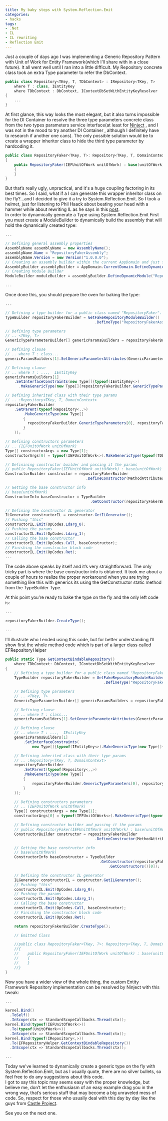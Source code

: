 ```yaml
---
title: My baby steps with System.Reflection.Emit
categories:
- hacks
tags:
- .Net
- IL
- IL rewriting
- Reflection Emit
---
```


Just a couple of days ago I was implementing a Generic Repository Pattern with Unit of Work for Entity Framework(which I'll share with in a close future). It all went well until I ran into a little difficult. My Repository concrete class took an extra Type parameter to refer the DbContext.

```csharp
public class Repository<TKey, T, TDbContext> : IRepository<TKey, T>
    where T : class, IEntityKey
    where TDbContext : DbContext, IContextDbSetWithEntityKeyResolver
{
    ...
}
```

At first glance, this way looks the most elegant, but it also turns impossible for the DI Container to resolve the three type parameters concrete class from the two types parameters service interface(at least for [Ninject](http://www.ninject.org "Ninject") , and I was not in the mood to try another DI Container , although I definitely have to research if another one cans). The only possible solution would be to create a wrapper inheritor class to hide the third type parameter by hardcoding it.

```csharp
public class RepositoryFaker<TKey, T>: Repository<TKey, T, DomainContext> where T : class, IEntityKey
{
    public RepositoryFaker(IEFUnitOfWork unitOfWork) : base(unitOfWork)
    {
    }
}
```

But that’s really ugly, unpractical, and it's a huge coupling factoring in its best times. So I said, what if a I can generate this wrapper inheritor class on the fly?...and I decided to give it a try to System.Reflection.Emit. So I took a helmet, just for listening to Phil Haack about beating your head with a hammer while about rewriting IL as he says in this [post](http://haacked.com/archive/2013/01/05/mitigate-the-billion-dollar-mistake-with-aspects.aspx "Mitigate The Billion Dollar Mistake with Aspects by Phil Haack").  
In order to dynamically generate a Type using System.Reflection.Emit First you must create a ModuleBuilder to dynamically build the assembly that will hold the dynamically created type:

```csharp
...

// Defining general assembly properties
AssemblyName assemblyName = new AssemblyName();
assemblyName.Name = "RepositoryFakerAssembly";
assemblyName.Version = new Version("1.0.0.0");
// Creating an assembly builder within the current AppDomain and just for runtime
AssemblyBuilder assemblyBuilder = AppDomain.CurrentDomain.DefineDynamicAssembly(assemblyName, AssemblyBuilderAccess.Run);
// Creating Module Builder
ModuleBuilder moduleBuilder = assemblyBuilder.DefineDynamicModule("RepositoryFakerAssembly");

...
```

Once done this, you should prepare the oven for baking the type:

```csharp
...

// Defining a type builder for a public class named "RepositoryFaker".
TypeBuilder repositoryFakerBuilder = GetFakeRepositoryModuleBuilder()
                                        .DefineType("RepositoryFakerAssembly.RepositoryFaker", TypeAttributes.Public);

// Defining type parameters
// .. <TKey, T>
GenericTypeParameterBuilder[] genericParamsBuilders = repositoryFakerBuilder.DefineGenericParameters(new string[]{"TKey","T"});

// Defining clause
// .. where T : class...
genericParamsBuilders[1].SetGenericParameterAttributes(GenericParameterAttributes.ReferenceTypeConstraint);

// Defining clause
// .. where T : ...,  IEntityKey
genericParamsBuilders[1]
    .SetInterfaceConstraints(new Type[]{typeof(IEntityKey<>)
      .MakeGenericType(new Type[]{repositoryFakerBuilder.GenericTypeParameters[0]})});

// Defining inherited class with their type params
// .. :Repository<TKey, T, DomainContext>
repositoryFakerBuilder
    .SetParent(typeof(Repository<,,>)
        .MakeGenericType(new Type[]
        {
          repositoryFakerBuilder.GenericTypeParameters[0], repositoryFakerBuilder.GenericTypeParameters[1], typeof(TDbContext)
        }
    ));

// Defining constructors parameters
// .. (IEFUnitOfWork unitOfWork)
Type[] constructorArgs = new Type[1];
constructorArgs[0] = typeof(IEFUnitOfWork<>).MakeGenericType(typeof(TDbContext));

// Definining constructor builder and passing it the params
// public RepositoryFaker(IEFUnitOfWork unitOfWork) : base(unitOfWork)
ConstructorBuilder constructor = repositoryFakerBuilder
                                    .DefineConstructor(MethodAttributes.Public, CallingConventions.Standard, constructorArgs);

// Getting the base constructor info
// base(unitOfWork)
ConstructorInfo baseConstructor = TypeBuilder
                                      .GetConstructor(repositoryFakerBuilder.BaseType, typeof(Repository<,,>).GetConstructors()[0]);

// Defining the constructor IL generator
ILGenerator constructorIL = constructor.GetILGenerator();
// Pushing "this"
constructorIL.Emit(OpCodes.Ldarg_0);
// Pushing the params
constructorIL.Emit(OpCodes.Ldarg_1);
// Calling the base constructor
constructorIL.Emit(OpCodes.Call, baseConstructor);
// Finishing the constructor block code
constructorIL.Emit(OpCodes.Ret);
...
```

The code above speaks by itself and it’s very straightforward. The only tricky part is where the base constructor info is obtained. It took me about a couple of hours to realize the proper workaround when you are trying something like this with generics its using the GetConstructor static method from the TypeBuilder Type.

At this point you’re ready to bake the type on the fly and the only left code is:

```csharp
...

repositoryFakerBuilder.CreateType();

...
```

I’ll illustrate who I ended using this code, but for better understanding I’ll show first the whole method code which is part of a larger class called EFRepositoryHelper

```csharp
public static Type GetContextBindableRepository()
    where TDbContext: DbContext, IContextDbSetWithEntityKeyResolver
{
    // Defining a type builder for a public class named "RepositoryFaker".
  	TypeBuilder repositoryFakerBuilder = GetFakeRepositoryModuleBuilder()
                                            .DefineType("RepositoryFakerAssembly.RepositoryFaker", TypeAttributes.Public);

  	// Defining type parameters
  	// .. <TKey, T>
  	GenericTypeParameterBuilder[] genericParamsBuilders = repositoryFakerBuilder.DefineGenericParameters(new string[]{"TKey","T"});

  	// Defining clause
  	// .. where T : class...
  	genericParamsBuilders[1].SetGenericParameterAttributes(GenericParameterAttributes.ReferenceTypeConstraint);

  	// Defining clause
  	// .. where T : ...,  IEntityKey
  	genericParamsBuilders[1]
        .SetInterfaceConstraints(
            new Type[]{typeof(IEntityKey<>).MakeGenericType(new Type[]{repositoryFakerBuilder.GenericTypeParameters[0]})});

  	// Defining inherited class with their type params
  	// .. :Repository<TKey, T, DomainContext>
  	repositoryFakerBuilder
        .SetParent(typeof(Repository<,,>)
        .MakeGenericType(new Type[]
        {
            repositoryFakerBuilder.GenericTypeParameters[0], repositoryFakerBuilder.GenericTypeParameters[1], typeof(TDbContext)
        }
    ));

  	// Defining constructors parameters
  	// .. (IEFUnitOfWork unitOfWork)
  	Type[] constructorArgs = new Type[1];
  	constructorArgs[0] = typeof(IEFUnitOfWork<>).MakeGenericType(typeof(TDbContext));

  	// Defining constructor builder and passing it the params
  	// public RepositoryFaker(IEFUnitOfWork unitOfWork) : base(unitOfWork)
  	ConstructorBuilder constructor = repositoryFakerBuilder
                                        .DefineConstructor(MethodAttributes.Public, CallingConventions.Standard, constructorArgs);

  	// Getting the base constructor info
  	// base(unitOfWork)
  	ConstructorInfo baseConstructor = TypeBuilder
                                          .GetConstructor(repositoryFakerBuilder.BaseType, typeof(Repository<,,>)
                                              .GetConstructors()[0]);

  	// Defining the constructor IL generator
  	ILGenerator constructorIL = constructor.GetILGenerator();
  	// Pushing "this"
  	constructorIL.Emit(OpCodes.Ldarg_0);
  	// Pushing the params
  	constructorIL.Emit(OpCodes.Ldarg_1);
  	// Calling the base constructor
  	constructorIL.Emit(OpCodes.Call, baseConstructor);
  	// Finishing the constructor block code
  	constructorIL.Emit(OpCodes.Ret);

  	return repositoryFakerBuilder.CreateType();

  	// Emitted Class

  	//public class RepositoryFaker<TKey, T>: Repository<TKey, T, DomainContext> where T : class, IEntityKey
  	//{
  	//    public RepositoryFaker(IEFUnitOfWork unitOfWork) : base(unitOfWork)
  	//    {
  	//    }
  	//}
}
```

Now you have a wider view of the whole thing, the custom Entity Framework Repository implementation can be resolved by Ninject with this tweak:

```csharp
...

kernel.Bind()
  .ToSelf()
  .InScope(ctx => StandardScopeCallbacks.Thread(ctx));
kernel.Bind(typeof(IEFUnitOfWork<>))
  .To(typeof(UnitOfWork<>))
  .InScope(ctx => StandardScopeCallbacks.Thread(ctx));
kernel.Bind(typeof(IRepository<,>))
  .To(EFRepositoryHelper.GetContextBindableRepository())
  .InScope(ctx => StandardScopeCallbacks.Thread(ctx));

...
```

Today we've learned to dynamically create a generic type on the fly with System.Reflection.Emit, but as I usually quote, there are no silver bullets, so feel free to do any suggestions about this code.  
I got to say this topic may seems easy with the proper knowledge, but believe me, don’t let the enthusiasm of an easy example drag you in the wrong way, that’s serious stuff that may become a big unraveled mess of code. So, respect for those who usually deal with this day by day like the guys from [Castle Project](http://www.castleproject.org "Castle Project").

See you on the next one.
